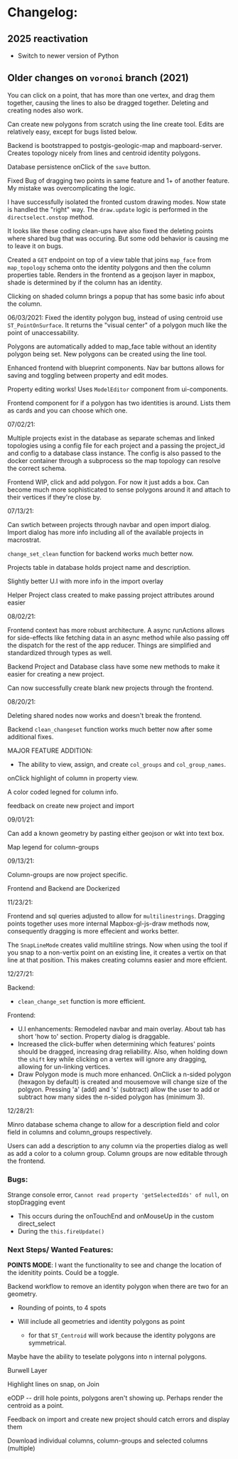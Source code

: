 # Changelog:

## 2025 reactivation

- Switch to newer version of Python

## Older changes on `voronoi` branch (2021)

You can click on a point, that has more than one vertex, and drag them together, causing the lines to also be dragged together. Deleting and creating nodes also work.

Can create new polygons from scratch using the line create tool. Edits are relatively easy, except for bugs listed below.

Backend is bootstrapped to postgis-geologic-map and mapboard-server. Creates topology nicely from lines and centroid identity polygons.

Database persistence onClick of the `save` button.

Fixed Bug of dragging two points in same feature and 1+ of another feature. My mistake was overcomplicating the logic.

I have successfully isolated the fronted custom drawing modes. Now state is handled the "right" way. The `draw.update` logic is performed in the `directselect.onstop` method.

It looks like these coding clean-ups have also fixed the deleting points where shared bug that was occuring. But some odd behavior is causing me to leave it on bugs.

Created a `GET` endpoint on top of a view table that joins `map_face` from `map_topology` schema onto the identity polygons and then the column properties table. Renders in the frontend as a geojson layer in mapbox, shade is determined by if the column has an identity.

Clicking on shaded column brings a popup that has some basic info about the column.

06/03/2021:
Fixed the identity polygon bug, instead of using centroid use `ST_PointOnSurface`. It returns the "visual center" of a polygon much like the point of unaccessability.

Polygons are automatically added to map_face table without an identity polygon being set. New polygons can be created using the line tool.

Enhanced frontend with blueprint components. Nav bar buttons allows for saving and toggling between property and edit modes.

Property editing works! Uses `ModelEditor` component from ui-components.

Frontend component for if a polygon has two identities is around. Lists them as cards and you can choose which one.

07/02/21:

Multiple projects exist in the database as separate schemas and linked topologies using a config file for each project and a passing the project_id and config to a database class instance. The config is also passed to the docker container through a subprocess so the map topology can resolve the correct schema.

Frontend WIP, click and add polygon. For now it just adds a box. Can become much more sophisticated to sense polygons around it and attach to their vertices if they're close by.

07/13/21:

Can swtich between projects through navbar and open import dialog. Import dialog has more info including all of the available projects in macrostrat.

`change_set_clean` function for backend works much better now.

Projects table in database holds project name and description.

Slightly better U.I with more info in the import overlay

Helper Project class created to make passing project attributes around easier

08/02/21:

Frontend context has more robust architecture. A async runActions allows for side-effects like fetching data
in an async method while also passing off the dispatch for the rest of the app reducer. Things are simplified and standardized through types as well.

Backend Project and Database class have some new methods to make it easier for creating a new project.

Can now successfully create blank new projects through the frontend.

08/20/21:

Deleting shared nodes now works and doesn't break the frontend.

Backend `clean_changeset` function works much better now after some additional fixes.

MAJOR FEATURE ADDITION:

- The ability to view, assign, and create `col_groups` and `col_group_names`.

onClick highlight of column in property view.

A color coded legned for column info.

feedback on create new project and import

09/01/21:

Can add a known geometry by pasting either geojson or wkt into text box.

Map legend for column-groups

09/13/21:

Column-groups are now project specific.

Frontend and Backend are Dockerized

11/23/21:

Frontend and sql queries adjusted to allow for `multilinestrings`. Dragging points
together uses more internal Mapbox-gl-js-draw methods now, consequently dragging is
more effecient and works better.

The `SnapLineMode` creates valid multiline strings. Now when using the tool if you snap to a non-vertix point on an existing line, it creates a vertix on that line at that position. This makes creating columns easier and more effcient.

12/27/21:

Backend:

- `clean_change_set` function is more efficient.

Frontend:

- U.I enhancements: Remodeled navbar and main overlay. About tab has short 'how to' section. Property dialog is draggable.
- Increased the click-buffer when determining which features' points should be dragged, increasing drag reliability. Also,
  when holding down the `shift` key while clicking on a vertex will ignore any dragging, allowing for un-linking vertices.
- Draw Polygon mode is much more enhanced. OnClick a n-sided polygon (hexagon by default) is created and mousemove will change
  size of the polgyon. Pressing 'a' (add) and 's' (subtract) allow the user to add or subtract how many sides the n-sided polygon
  has (minimum 3).

12/28/21:

Minro database schema change to allow for a description field and color field in columns and column_groups
respectively.

Users can add a description to any column via the properties dialog as well as add a color to a column group.
Column groups are now editable through the frontend.
### Bugs:

Strange console error, `Cannot read property 'getSelectedIds' of null`, on stopDragging event

- This occurs during the onTouchEnd and onMouseUp in the custom direct_select
- During the `this.fireUpdate()`

### Next Steps/ Wanted Features:

__POINTS MODE__: I want the functionality to see and change the location of the idenitity points. Could be a toggle.

Backend workflow to remove an identity polygon when there are two for an geometry.

- Rounding of points, to 4 spots

- Will include all geometries and identity polygons as point
  - for that `ST_Centroid` will work because the identity polygons are symmetrical.

Maybe have the ability to teselate polygons into n internal polygons.

Burwell Layer

Highlight lines on snap, on Join

eODP -- drill hole points, polygons aren't showing up. Perhaps render the centroid as a point.

Feedback on import and create new project should catch errors and display them

Download individual columns, column-groups and selected columns (multiple)
